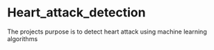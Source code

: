 # Heart_attack_detection
The projects purpose is to detect heart attack using machine learning algorithms
